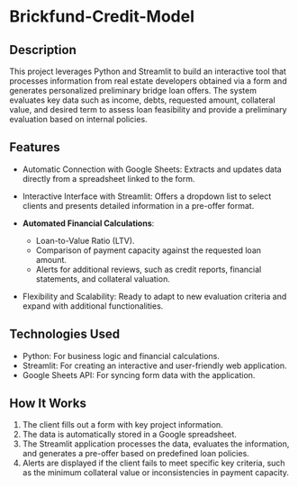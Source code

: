 # Brickfund-Credit-Model

## Description
This project leverages Python and Streamlit to build an interactive tool that processes information from real estate developers obtained via a form and generates personalized preliminary bridge loan offers.
The system evaluates key data such as income, debts, requested amount, collateral value, and desired term to assess loan feasibility and provide a preliminary evaluation based on internal policies.

## Features
+ Automatic Connection with Google Sheets: Extracts and updates data directly from a spreadsheet linked to the form.
+ Interactive Interface with Streamlit: Offers a dropdown list to select clients and presents detailed information in a pre-offer format.
+ **Automated Financial Calculations**:
  + Loan-to-Value Ratio (LTV).
  + Comparison of payment capacity against the requested loan amount.
  + Alerts for additional reviews, such as credit reports, financial statements, and collateral valuation.

+ Flexibility and Scalability: Ready to adapt to new evaluation criteria and expand with additional functionalities.


## Technologies Used

* Python: For business logic and financial calculations.
* Streamlit: For creating an interactive and user-friendly web application.
* Google Sheets API: For syncing form data with the application.


## How It Works
1. The client fills out a form with key project information.
2. The data is automatically stored in a Google spreadsheet.
3. The Streamlit application processes the data, evaluates the information, and generates a pre-offer based on predefined loan policies.
4. Alerts are displayed if the client fails to meet specific key criteria, such as the minimum collateral value or inconsistencies in payment capacity.
